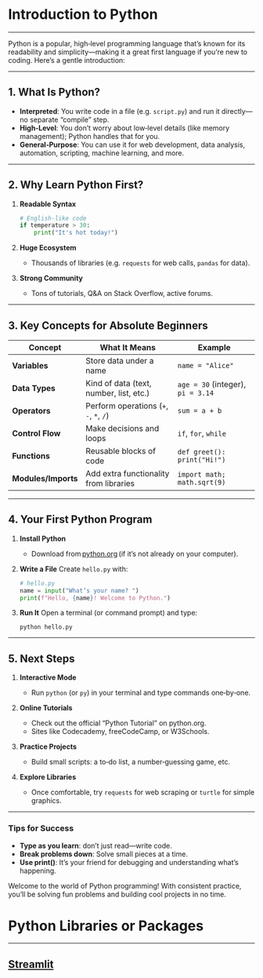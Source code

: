 # Introduction to Python

---

Python is a popular, high‑level programming language that’s known for its readability and simplicity—making it a great first language if you’re new to coding. Here’s a gentle introduction:

---

## 1. What Is Python?

* **Interpreted**: You write code in a file (e.g. `script.py`) and run it directly—no separate “compile” step.
* **High‑Level**: You don’t worry about low‑level details (like memory management); Python handles that for you.
* **General‑Purpose**: You can use it for web development, data analysis, automation, scripting, machine learning, and more.

---

## 2. Why Learn Python First?

1. **Readable Syntax**

   ```python
   # English‑like code
   if temperature > 30:
       print("It's hot today!")
   ```
2. **Huge Ecosystem**

   * Thousands of libraries (e.g. `requests` for web calls, `pandas` for data).
3. **Strong Community**

   * Tons of tutorials, Q\&A on Stack Overflow, active forums.

---

## 3. Key Concepts for Absolute Beginners

| Concept             | What It Means                           | Example                           |
| ------------------- | --------------------------------------- | --------------------------------- |
| **Variables**       | Store data under a name                 | `name = "Alice"`                  |
| **Data Types**      | Kind of data (text, number, list, etc.) | `age = 30` (integer), `pi = 3.14` |
| **Operators**       | Perform operations (`+`, `-`, `*`, `/`) | `sum = a + b`                     |
| **Control Flow**    | Make decisions and loops                | `if`, `for`, `while`              |
| **Functions**       | Reusable blocks of code                 | `def greet(): print("Hi!")`       |
| **Modules/Imports** | Add extra functionality from libraries  | `import math; math.sqrt(9)`       |

---

## 4. Your First Python Program

1. **Install Python**

   * Download from [python.org](https://www.python.org/) (if it’s not already on your computer).

2. **Write a File**
   Create `hello.py` with:

   ```python
   # hello.py
   name = input("What’s your name? ")
   print(f"Hello, {name}! Welcome to Python.")
   ```

3. **Run It**
   Open a terminal (or command prompt) and type:

   ```
   python hello.py
   ```

---

## 5. Next Steps

1. **Interactive Mode**

   * Run `python` (or `py`) in your terminal and type commands one‑by‑one.
2. **Online Tutorials**

   * Check out the official “Python Tutorial” on python.org.
   * Sites like Codecademy, freeCodeCamp, or W3Schools.
3. **Practice Projects**

   * Build small scripts: a to‑do list, a number‑guessing game, etc.
4. **Explore Libraries**

   * Once comfortable, try `requests` for web scraping or `turtle` for simple graphics.

---

### Tips for Success

* **Type as you learn**: don’t just read—write code.
* **Break problems down**: Solve small pieces at a time.
* **Use print()**: It’s your friend for debugging and understanding what’s happening.

Welcome to the world of Python programming! With consistent practice, you’ll be solving fun problems and building cool projects in no time.

# Python Libraries or Packages

---

## [Streamlit](Streamlit/1_Introduction_to_Streamlit.md)